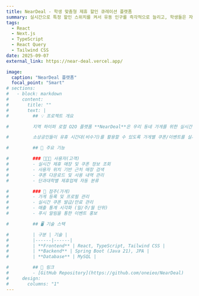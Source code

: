 ```yaml
---
title: NearDeal - 학생 맞춤형 제휴 할인 큐레이션 플랫폼
summary: 실시간으로 특정 할인 스위치를 켜서 유동 인구를 즉각적으로 늘리고, 학생들은 자신의 위치와 소속 단과대학 기준으로 맞춤 할인을 제공받는 O2O 서비스
tags:
  - React
  - Next.js
  - TypeScript
  - React Query
  - Tailwind CSS
date: 2025-09-07
external_link: https://near-deal.vercel.app/

image:
  caption: "NearDeal 플랫폼"
  focal_point: "Smart"
# sections:
#   - block: markdown
#     content:
#       title: ""
#       text: |
#         ## 💡 프로젝트 개요

#         지역 하이퍼 로컬 O2O 플랫폼 **NearDeal**은 우리 동네 가게를 위한 실시간 매출 부스팅 서비스입니다.

#         소상공인들이 유휴 시간대(비수기)를 활용할 수 있도록 가게별 쿠폰/이벤트를 실시간으로 발행하고, 사용자는 가까운 제휴 매장 정보를 쉽게 확인할 수 있습니다.

#         ## 🏬 주요 기능

#         ### 👨‍👩‍👧 사용자(고객)
#         - 실시간 제휴 매장 및 쿠폰 정보 조회
#         - 사용자 위치 기반 근처 매장 검색
#         - 쿠폰 다운로드 및 사용 내역 관리
#         - 단과대학별 제휴업체 자동 분류

#         ### 🧾 점주(가게)
#         - 가게 등록 및 프로필 관리
#         - 실시간 쿠폰 발급/만료 관리
#         - 매출 통계 시각화 (일/주/월 단위)
#         - 푸시 알림을 통한 이벤트 홍보

#         ## 🖥️ 기술 스택

#         | 구분 | 기술 |
#         |------|------|
#         | **Frontend** | React, TypeScript, Tailwind CSS |
#         | **Backend** | Spring Boot (Java 21), JPA |
#         | **Database** | MySQL |

#         ## 🔗 링크
#         - [GitHub Repository](https://github.com/oneieo/NearDeal)
#     design:
#       columns: "1"
---
```

